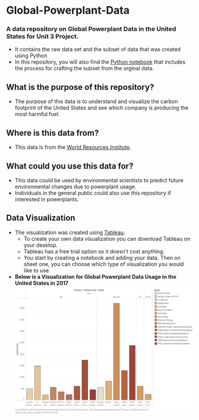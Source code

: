 # Global-Powerplant-Data
### A data repository on Global Powerplant Data in the United States for Unit 3 Project. 
* It contains the raw data set and the subset of data that was created using Python
* In this repository, you will also find the [Python notebook](https://colab.research.google.com/drive/1Z4O7CiwDgksHzHRhYGJklUIcxN9Pfrs-#scrollTo=qr2--8YiKnoS) that includes the process for crafting the subset from the orginal data. 

## What is the purpose of this repository?
* The purpose of this data is to understand and visualize the carbon footprint of the United States and see which company is producing the most harmful fuel. 

## Where is this data from?
* This data is from the [World Resources Institute](https://datasets.wri.org/dataset/globalpowerplantdatabase).
## What could you use this data for?
* This data could be used by environmental scientists to predict future environmental changes due to powerplant usage. 
* Individuals in the general public could also use this repository if interested in powerplants. 
## Data Visualization
* The visualization was created using [Tableau](https://www.tableau.com).
  * To create your own data visualization you can download Tableau on your desktop.
  * Tableau has a free trial option so it doesn't cost anything.
  * You start by creating a notebook and adding your data. Then on sheet one, you can choose which type of visualization you would like to use.
* **Below is a Visualization for Global Powerplant Data Usage in the United States in 2017**
![Visualization](https://github.com/marleyc05/Global-Powerplant-Data/blob/main/Final%20Visualization.png)

